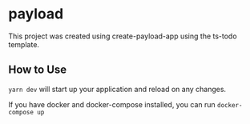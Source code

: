 # payload

This project was created using create-payload-app using the ts-todo template.

## How to Use

`yarn dev` will start up your application and reload on any changes.

If you have docker and docker-compose installed, you can run `docker-compose up`
